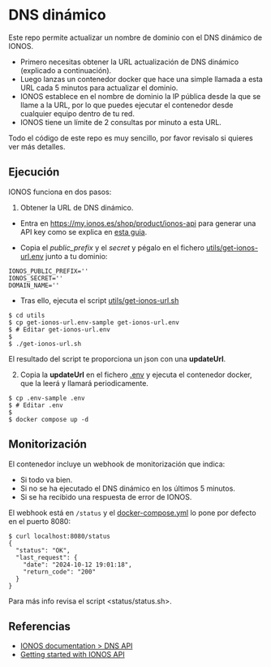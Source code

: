 # DNS dinámico

Este repo permite actualizar un nombre de dominio con el DNS dinámico de IONOS.

- Primero necesitas obtener la URL actualización de DNS dinámico (explicado a continuación).
- Luego lanzas un contenedor docker que hace una simple llamada a esta URL cada 5 minutos para actualizar el dominio.
- IONOS establece en el nombre de dominio la IP pública desde la que se llame a la URL, por lo que puedes ejecutar el contenedor desde cualquier equipo dentro de tu red.
- IONOS tiene un límite de 2 consultas por minuto a esta URL.

Todo el código de este repo es muy sencillo, por favor revisalo si quieres ver más detalles.

## Ejecución

IONOS funciona en dos pasos:

1. Obtener la URL de DNS dinámico.

- Entra en <https://my.ionos.es/shop/product/ionos-api> para generar una API key como se explica en [esta guia](https://developer.hosting.ionos.es/docs/getstarted).

- Copia el *public_prefix* y el *secret* y pégalo en el fichero [utils/get-ionos-url.env](utils/get-ionos-url.env-sample) junto a tu dominio:

```
IONOS_PUBLIC_PREFIX=''
IONOS_SECRET=''
DOMAIN_NAME=''
```

- Tras ello, ejecuta el script [utils/get-ionos-url.sh](utils/get-ionos-url.sh)

```
$ cd utils
$ cp get-ionos-url.env-sample get-ionos-url.env
$ # Editar get-ionos-url.env
$
$ ./get-ionos-url.sh
```

El resultado del script te proporciona un json con una **updateUrl**.

2. Copia la **updateUrl** en el fichero [.env](.env-sample) y ejecuta el contenedor docker, que la leerá y llamará periodicamente.

```
$ cp .env-sample .env
$ # Editar .env
$
$ docker compose up -d
```

## Monitorización

El contenedor incluye un webhook de monitorización que indica:
- Si todo va bien.
- Si no se ha ejecutado el DNS dinámico en los últimos 5 minutos.
- Si se ha recibido una respuesta de error de IONOS.

El webhook está en `/status` y el [docker-compose.yml](docker-compose.yml) lo pone por defecto en el puerto 8080:

```
$ curl localhost:8080/status
{
  "status": "OK",
  "last_request": {
    "date": "2024-10-12 19:01:18",
    "return_code": "200"
  }
}
```

Para más info revisa el script <status/status.sh>.


## Referencias

- [IONOS documentation > DNS API](https://developer.hosting.ionos.es/docs/dns)
- [Getting started with IONOS API](https://developer.hosting.ionos.es/docs/getstarted)
